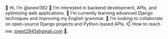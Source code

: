 👋 Hi, I’m @snext362
👀 I’m interested in backend development, APIs, and optimizing web applications.
🌱 I’m currently learning advanced Django techniques and improving my English grammar.
💞️ I’m looking to collaborate on open-source Django projects and Python-based APIs.
📫 How to reach me: snext2945@gmail.com 🍕.

<!---
snext362/snext362 is a ✨ special ✨ repository because its `README.md` (this file) appears on your GitHub profile.
You can click the Preview link to take a look at your changes.
--->
